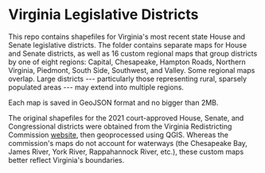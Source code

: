 # Virginia Legislative Districts

This repo contains shapefiles for Virginia's most recent state House and Senate legislative districts. The folder contains separate maps for House and Senate districts, as well as 16 custom regional maps that group districts by one of eight regions: Capital, Chesapeake, Hampton Roads, Northern Virginia, Piedmont, South Side, Southwest, and Valley. Some regional maps overlap. Large districts --- particularly those representing rural, sparsely populated areas --- may extend into multiple regions.

Each map is saved in GeoJSON format and no bigger than 2MB. 

The original shapefiles for the 2021 court-approved House, Senate, and Congressional districts were obtained from the Virginia Redistricting Commission [website](https://www.virginiaredistricting.org), then geoprocessed using QGIS. Whereas the commission's maps do not account for waterways (the Chesapeake Bay, James River,  York River, Rappahannock River, etc.), these custom maps better reflect Virginia's boundaries. 

